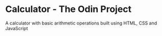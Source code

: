 <h1>Calculator - The Odin Project</h1>
<p>A calculator with basic arithmetic operations built using HTML, CSS and JavaScript</p>
